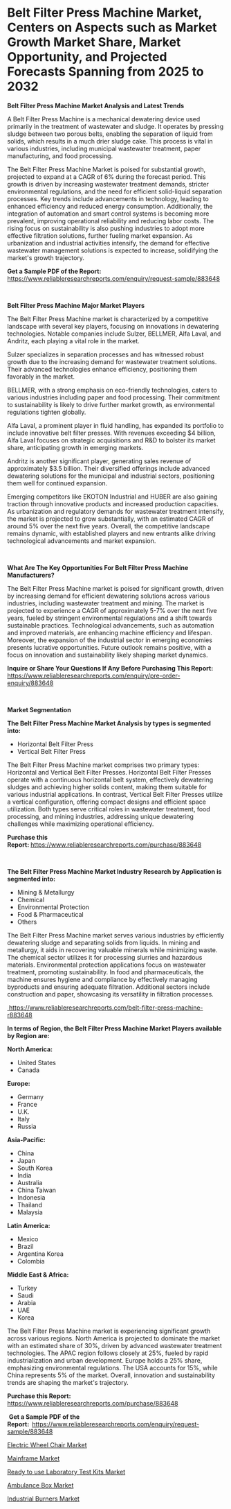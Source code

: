 <p><h1>Belt Filter Press Machine Market, Centers on Aspects such as Market Growth Market Share, Market Opportunity, and Projected Forecasts Spanning from 2025 to 2032</h1></p><p><strong>Belt Filter Press Machine Market Analysis and Latest Trends</strong></p>
<p><p>A Belt Filter Press Machine is a mechanical dewatering device used primarily in the treatment of wastewater and sludge. It operates by pressing sludge between two porous belts, enabling the separation of liquid from solids, which results in a much drier sludge cake. This process is vital in various industries, including municipal wastewater treatment, paper manufacturing, and food processing.</p><p>The Belt Filter Press Machine Market is poised for substantial growth, projected to expand at a CAGR of 6% during the forecast period. This growth is driven by increasing wastewater treatment demands, stricter environmental regulations, and the need for efficient solid-liquid separation processes. Key trends include advancements in technology, leading to enhanced efficiency and reduced energy consumption. Additionally, the integration of automation and smart control systems is becoming more prevalent, improving operational reliability and reducing labor costs. The rising focus on sustainability is also pushing industries to adopt more effective filtration solutions, further fueling market expansion. As urbanization and industrial activities intensify, the demand for effective wastewater management solutions is expected to increase, solidifying the market's growth trajectory.</p></p>
<p><strong>Get a Sample PDF of the Report:&nbsp;</strong> <a href="https://www.reliableresearchreports.com/enquiry/request-sample/883648?utm_campaign=12&utm_medium=2&utm_source=Github&utm_content=ia&utm_term=11042025&utm_id=belt-filter-press-machine">https://www.reliableresearchreports.com/enquiry/request-sample/883648</a></p>
<p>&nbsp;</p>
<p><strong>Belt Filter Press Machine Major Market Players</strong></p>
<p><p>The Belt Filter Press Machine market is characterized by a competitive landscape with several key players, focusing on innovations in dewatering technologies. Notable companies include Sulzer, BELLMER, Alfa Laval, and Andritz, each playing a vital role in the market.</p><p>Sulzer specializes in separation processes and has witnessed robust growth due to the increasing demand for wastewater treatment solutions. Their advanced technologies enhance efficiency, positioning them favorably in the market.</p><p>BELLMER, with a strong emphasis on eco-friendly technologies, caters to various industries including paper and food processing. Their commitment to sustainability is likely to drive further market growth, as environmental regulations tighten globally.</p><p>Alfa Laval, a prominent player in fluid handling, has expanded its portfolio to include innovative belt filter presses. With revenues exceeding $4 billion, Alfa Laval focuses on strategic acquisitions and R&D to bolster its market share, anticipating growth in emerging markets.</p><p>Andritz is another significant player, generating sales revenue of approximately $3.5 billion. Their diversified offerings include advanced dewatering solutions for the municipal and industrial sectors, positioning them well for continued expansion.</p><p>Emerging competitors like EKOTON Industrial and HUBER are also gaining traction through innovative products and increased production capacities. As urbanization and regulatory demands for wastewater treatment intensify, the market is projected to grow substantially, with an estimated CAGR of around 5% over the next five years. Overall, the competitive landscape remains dynamic, with established players and new entrants alike driving technological advancements and market expansion.</p></p>
<p>&nbsp;</p>
<p><strong>What Are The Key Opportunities For Belt Filter Press Machine Manufacturers?</strong></p>
<p><p>The Belt Filter Press Machine market is poised for significant growth, driven by increasing demand for efficient dewatering solutions across various industries, including wastewater treatment and mining. The market is projected to experience a CAGR of approximately 5-7% over the next five years, fueled by stringent environmental regulations and a shift towards sustainable practices. Technological advancements, such as automation and improved materials, are enhancing machine efficiency and lifespan. Moreover, the expansion of the industrial sector in emerging economies presents lucrative opportunities. Future outlook remains positive, with a focus on innovation and sustainability likely shaping market dynamics.</p></p>
<p><strong>Inquire or Share Your Questions If Any Before Purchasing This Report:</strong> <a href="https://www.reliableresearchreports.com/enquiry/pre-order-enquiry/883648?utm_campaign=12&utm_medium=2&utm_source=Github&utm_content=ia&utm_term=11042025&utm_id=belt-filter-press-machine">https://www.reliableresearchreports.com/enquiry/pre-order-enquiry/883648</a></p>
<p>&nbsp;</p>
<p><strong>Market Segmentation</strong></p>
<p><strong>The Belt Filter Press Machine Market Analysis by types is segmented into:</strong></p>
<p><ul><li>Horizontal Belt Filter Press</li><li>Vertical Belt Filter Press</li></ul></p>
<p><p>The Belt Filter Press Machine market comprises two primary types: Horizontal and Vertical Belt Filter Presses. Horizontal Belt Filter Presses operate with a continuous horizontal belt system, effectively dewatering sludges and achieving higher solids content, making them suitable for various industrial applications. In contrast, Vertical Belt Filter Presses utilize a vertical configuration, offering compact designs and efficient space utilization. Both types serve critical roles in wastewater treatment, food processing, and mining industries, addressing unique dewatering challenges while maximizing operational efficiency.</p></p>
<p><strong>Purchase this Report:&nbsp;</strong><a href="https://www.reliableresearchreports.com/purchase/883648?utm_campaign=12&utm_medium=2&utm_source=Github&utm_content=ia&utm_term=11042025&utm_id=belt-filter-press-machine">https://www.reliableresearchreports.com/purchase/883648</a></p>
<p>&nbsp;</p>
<p><strong>The Belt Filter Press Machine Market Industry Research by Application is segmented into:</strong></p>
<p><ul><li>Mining & Metallurgy</li><li>Chemical</li><li>Environmental Protection</li><li>Food & Pharmaceutical</li><li>Others</li></ul></p>
<p><p>The Belt Filter Press Machine market serves various industries by efficiently dewatering sludge and separating solids from liquids. In mining and metallurgy, it aids in recovering valuable minerals while minimizing waste. The chemical sector utilizes it for processing slurries and hazardous materials. Environmental protection applications focus on wastewater treatment, promoting sustainability. In food and pharmaceuticals, the machine ensures hygiene and compliance by effectively managing byproducts and ensuring adequate filtration. Additional sectors include construction and paper, showcasing its versatility in filtration processes.</p></p>
<p><a href="https://www.reliableresearchreports.com/belt-filter-press-machine-r883648?utm_campaign=12&utm_medium=2&utm_source=Github&utm_content=ia&utm_term=11042025&utm_id=belt-filter-press-machine">&nbsp;https://www.reliableresearchreports.com/belt-filter-press-machine-r883648</a></p>
<p><strong>In terms of Region, the Belt Filter Press Machine Market Players available by Region are:</strong></p>
<p>
    <p> <strong> North America: </strong>
        <ul>
            <li>United States</li>
            <li>Canada</li>
        </ul>
        </p> 
    <p> <strong> Europe: </strong>
        <ul>
            <li>Germany</li>
            <li>France</li>
            <li>U.K.</li>
            <li>Italy</li>
            <li>Russia</li>
        </ul>
        </p> 
    <p> <strong> Asia-Pacific: </strong>
        <ul>
            <li>China</li>
            <li>Japan</li>
            <li>South Korea</li>
            <li>India</li>
            <li>Australia</li>
            <li>China Taiwan</li>
            <li>Indonesia</li>
            <li>Thailand</li>
            <li>Malaysia</li>
        </ul>
        </p> 
    <p> <strong> Latin America: </strong>
        <ul>
            <li>Mexico</li>
            <li>Brazil</li>
            <li>Argentina Korea</li>
            <li>Colombia</li>
        </ul>
        </p> 
    <p> <strong> Middle East & Africa: </strong>
        <ul>
            <li>Turkey</li>
            <li>Saudi</li>
            <li>Arabia</li>
            <li>UAE</li>
            <li>Korea</li>
        </ul>
    </p>
    </p>
<p><p>The Belt Filter Press Machine market is experiencing significant growth across various regions. North America is projected to dominate the market with an estimated share of 30%, driven by advanced wastewater treatment technologies. The APAC region follows closely at 25%, fueled by rapid industrialization and urban development. Europe holds a 25% share, emphasizing environmental regulations. The USA accounts for 15%, while China represents 5% of the market. Overall, innovation and sustainability trends are shaping the market's trajectory.</p></p>
<p><strong>Purchase this Report: </strong><a href="https://www.reliableresearchreports.com/purchase/883648?utm_campaign=12&utm_medium=2&utm_source=Github&utm_content=ia&utm_term=11042025&utm_id=belt-filter-press-machine">https://www.reliableresearchreports.com/purchase/883648</a></p>
<p>&nbsp;<strong>Get a Sample PDF of the Report:&nbsp;&nbsp;</strong><a href="https://www.reliableresearchreports.com/enquiry/request-sample/883648?utm_campaign=12&utm_medium=2&utm_source=Github&utm_content=ia&utm_term=11042025&utm_id=belt-filter-press-machine">https://www.reliableresearchreports.com/enquiry/request-sample/883648</a></p>
<p><strong></strong></p>
<p><p><a href="https://www.linkedin.com/pulse/revenue-market-growth-projections-electric-wheel-chair-pezee?utm_campaign=12&utm_medium=2&utm_source=Github&utm_content=ia&utm_term=11042025&utm_id=belt-filter-press-machine">Electric Wheel Chair Market</a></p><p><a href="https://github.com/ftnlewins/Market-Research-Report-List-1/blob/main/mainframe-market.md?utm_campaign=12&utm_medium=2&utm_source=Github&utm_content=ia&utm_term=11042025&utm_id=belt-filter-press-machine">Mainframe Market</a></p><p><a href="https://www.linkedin.com/pulse/consumer-behavior-shifts-ready-use-laboratory-test-kits-market-m2uoe?utm_campaign=12&utm_medium=2&utm_source=Github&utm_content=ia&utm_term=11042025&utm_id=belt-filter-press-machine">Ready to use Laboratory Test Kits Market</a></p><p><a href="https://www.linkedin.com/pulse/ambulance-box-market-size-forecast-2025-2032-anticipated-vp5uc?utm_campaign=12&utm_medium=2&utm_source=Github&utm_content=ia&utm_term=11042025&utm_id=belt-filter-press-machine">Ambulance Box Market</a></p><p><a href="https://github.com/idranalexie/Market-Research-Report-List-1/blob/main/industrial-burners-market.md?utm_campaign=12&utm_medium=2&utm_source=Github&utm_content=ia&utm_term=11042025&utm_id=belt-filter-press-machine">Industrial Burners Market</a></p></p>
